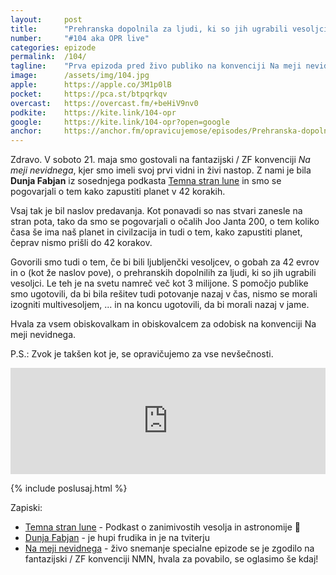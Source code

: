 ```yaml
---
layout: 	post
title:  	"Prehranska dopolnila za ljudi, ki so jih ugrabili vesoljci (v živo)"
number: 	"#104 aka OPR live"
categories:	epizode
permalink:	/104/
tagline: 	"Prva epizoda pred živo publiko na konvenciji Na meji nevidnega. Z nami je bila Dunja Fabjan, hvala za obisk!"
image:		/assets/img/104.jpg
apple:		https://apple.co/3M1p0lB
pocket:		https://pca.st/btpqrkqv
overcast:	https://overcast.fm/+beHiV9nv0
podkite:	https://kite.link/104-opr
google:		https://kite.link/104-opr?open=google
anchor:		https://anchor.fm/opravicujemose/episodes/Prehranska-dopolnila-za-ljudi--ki-so-jih-ugrabili-vesoljci-v-ivo-e1iteu1
---
```


Zdravo. V soboto 21. maja smo gostovali na fantazijski / ZF konvenciji _Na meji nevidnega_, kjer smo imeli svoj prvi vidni in živi nastop. Z nami je bila **Dunja Fabjan** iz sosednjega podkasta [Temna stran lune](https://anchor.fm/temnastranlune) in smo se pogovarjali o tem kako zapustiti planet v 42 korakih. 

Vsaj tak je bil naslov predavanja. Kot ponavadi so nas stvari zanesle na stran pota, tako da smo se pogovarjali o očalih Joo Janta 200, o tem koliko časa še ima naš planet in civilzacija in tudi o tem, kako zapustiti planet, čeprav nismo prišli do 42 korakov.

Govorili smo tudi o tem, če bi bili ljubljenčki vesoljcev, o gobah za 42 evrov in o (kot že naslov pove), o prehranskih dopolnilih za ljudi, ki so jih ugrabili vesoljci. Le teh je na svetu namreč več kot 3 milijone. S pomočjo publike smo ugotovili, da bi bila rešitev tudi potovanje nazaj v čas, nismo se morali izogniti multivesoljem, ... in na koncu ugotovili, da bi morali nazaj v jame.

Hvala za vsem obiskovalkam in obiskovalcem za odobisk na konvenciji Na meji nevidnega.

P.S.: Zvok je takšen kot je, se opravičujemo za vse nevšečnosti. 

<iframe src="https://www.listennotes.com/podcasts/opravičujemo-se-za/prehranska-dopolnila-za-HzZy4npRv27/embed/" height="170px" width="100%" style="width: 1px; min-width: 100%;" loading="lazy" frameborder="0" scrolling="no"></iframe>

{% include poslusaj.html %}

Zapiski:
- [Temna stran lune](https://anchor.fm/temnastranlune) - Podkast o zanimivostih vesolja in astronomije 🔭
- [Dunja Fabjan](https://twitter.com/denebdulfim) - je hupi frudika in je na tviterju
- [Na meji nevidnega](https://nmn.si/program-2022/) - živo snemanje specialne epizode se je zgodilo na fantazijski / ZF konvenciji NMN, hvala za povabilo, se oglasimo še kdaj!
